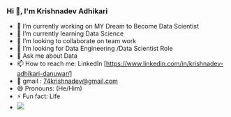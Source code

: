 ### Hi  👋, I'm Krishnadev Adhikari  



- 🔭 I’m currently working on MY Dream to Become Data Scientist
- 🌱 I’m currently learning Data Science
- 👯 I’m looking to collaborate on team work
- 🤔 I’m looking for Data Engineering /Data Scientist Role
- 💬 Ask me about Data
- 📫 How to reach me: LinkedIn [https://www.linkedin.com/in/krishnadev-adhikari-danuwar/]
- 💬 gmail : 74krishnadev@gmail.com
- 😄 Pronouns: (He/Him)
- ⚡ Fun fact: Life
- <img src="https://github-readme-stats.vercel.app/api?username=KrishnadevAD&&show_icons=true&title_color=ffffff&icon_color=bb2acf&text_color=daf7dc&bg_color=023020">

